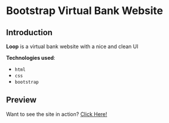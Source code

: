# Bootstrap Virtual Bank Website

## Introduction

**Loop** is a virtual bank website with a nice and clean UI

**Technologies used**:

- `html`
- `css`
- `bootstrap`

## Preview

Want to see the site in action? [Click Here!](https://pro-ankitverma.github.io/vBank/)
